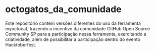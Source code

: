 # octogatos_da_comunidade
Este repositório contém versões diferentes do uso da ferramenta myoctocat, trazendo o incentivo da comunidade GitHub Open Source Community SP para a participação nessa ferramenta, exercitando a criatividade, além de possibilitar a participação dentro do evento Hacktoberfest.
